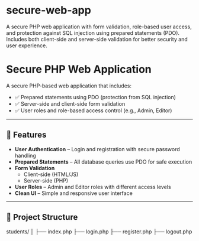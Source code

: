 # secure-web-app
A secure PHP web application with form validation, role-based user access, and protection against SQL injection using prepared statements (PDO). Includes both client-side and server-side validation for better security and user experience.
# Secure PHP Web Application

A secure PHP-based web application that includes:

- ✅ Prepared statements using PDO (protection from SQL injection)
- ✅ Server-side and client-side form validation
- ✅ User roles and role-based access control (e.g., Admin, Editor)

---

## 📌 Features

- **User Authentication** – Login and registration with secure password handling  
- **Prepared Statements** – All database queries use PDO for safe execution  
- **Form Validation**  
  - Client-side (HTML/JS)
  - Server-side (PHP)
- **User Roles** – Admin and Editor roles with different access levels  
- **Clean UI** – Simple and responsive user interface

---

## 📂 Project Structure

students/
│
├── index.php
├── login.php
├── register.php
├── logout.php
